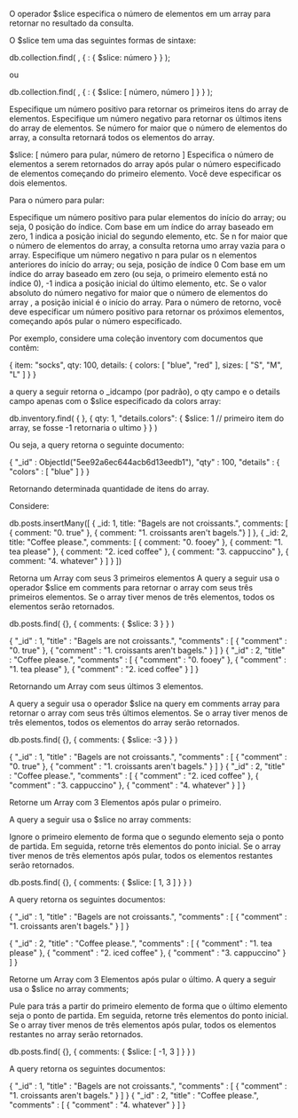 O operador $slice especifica o número de elementos em um array para retornar no resultado da consulta.
<p>
O $slice tem uma das seguintes formas de sintaxe:
<p>
db.collection.find(
   <query>,
   { <arrayField>: { $slice: número } }
);
<p>
ou
<p>
db.collection.find(
   <query>,
   { <arrayField>: { $slice: [ número, número ] } }
);
<p>
Especifique um número positivo para retornar os primeiros itens do array de elementos.
Especifique um número negativo para retornar os últimos itens do array de elementos.
Se número for maior que o número de elementos do array, a consulta retornará todos os elementos do array.

$slice: [ número para pular, número de retorno ]
Especifica o número de elementos a serem retornados do array após pular o número especificado de elementos começando do primeiro elemento. Você deve especificar os dois elementos.
<p>
Para o número para pular:
<p>
Especifique um número positivo para pular elementos do início do array; ou seja, 0 posição do índice. Com base em um índice do array baseado em zero, 1 indica a posição inicial do segundo elemento, etc. Se n for maior que o número de elementos do array, a consulta retorna umo array vazia para o array.
Especifique um número negativo n para pular os n elementos anteriores do início do array; ou seja, posição de índice 0 Com base em um índice do array baseado em zero (ou seja, o primeiro elemento está no índice 0), -1 indica a posição inicial do último elemento, etc. Se o valor absoluto do número negativo for maior que o número de elementos do array , a posição inicial é o início do array.
Para o número de retorno, você deve especificar um número positivo para retornar os próximos elementos, começando após pular o número especificado.
<p>
Por exemplo, considere uma coleção inventory com documentos que contêm:
<p>
{ 
  item: "socks",
   qty: 100, 
   details: { 
     colors: 
      [ 
        "blue", 
        "red" 
      ], 
      sizes: 
        [ 
          "S", 
          "M", 
          "L"
        ]
    }
}
<p>
a query a seguir retorna o _idcampo (por padrão), o qty campo e o details campo apenas com o $slice especificado da colors array:
<p>
db.inventory.find( { }, 
  { 
    qty: 1, 
    "details.colors": {
      $slice: 1 // primeiro item do array, se fosse -1 retornaria o ultimo
    } 
  } 
)
<p>
Ou seja, a query retorna o seguinte documento:
<p>
{ 
  "_id" : ObjectId("5ee92a6ec644acb6d13eedb1"), 
  "qty" : 100, 
  "details" : { 
    "colors" : 
    [
      "blue" 
    ] 
  } 
}
<p>
Retornando determinada quantidade de itens do array.
<p>
Considere:
<p>
db.posts.insertMany([
   {
     _id: 1,
     title: "Bagels are not croissants.",
     comments: [ { comment: "0. true" }, { comment: "1. croissants aren't bagels."} ]
   },
   {
     _id: 2,
     title: "Coffee please.",
     comments: [ { comment: "0. fooey" }, { comment: "1. tea please" }, { comment: "2. iced coffee" }, { comment: "3. cappuccino" }, { comment: "4. whatever" } ]
   }
])
<p>
Retorna um Array com seus 3 primeiros elementos 
A query a seguir usa o operador $slice em comments para retornar o array com seus três primeiros elementos. Se o array tiver menos de três elementos, todos os elementos serão retornados.
<p>
db.posts.find( {}, { comments: { $slice: 3 } } )
<p>
{
   "_id" : 1,
   "title" : "Bagels are not croissants.",
   "comments" : [ { "comment" : "0. true" }, { "comment" : "1. croissants aren't bagels." } ]
}
{
   "_id" : 2,
   "title" : "Coffee please.",
   "comments" : [ { "comment" : "0. fooey" }, { "comment" : "1. tea please" }, { "comment" : "2. iced coffee" } ]
}
<p>
Retornando um Array com seus últimos 3 elementos.
<p>
A query a seguir usa o operador $slice na query em comments array para retornar o array com seus três últimos elementos. Se o array tiver menos de três elementos, todos os elementos do array serão retornados.
<p>
db.posts.find( {}, { comments: { $slice: -3 } } )
<p>
{
   "_id" : 1,
   "title" : "Bagels are not croissants.",
   "comments" : [ { "comment" : "0. true" }, { "comment" : "1. croissants aren't bagels." } ]
}
{
   "_id" : 2,
   "title" : "Coffee please.",
   "comments" : [ { "comment" : "2. iced coffee" }, { "comment" : "3. cappuccino" }, { "comment" : "4. whatever" } ]
}
<p>
Retorne um Array com 3 Elementos após pular o primeiro.
<p>
A query a seguir usa o $slice no array comments:
<p>
Ignore o primeiro elemento de forma que o segundo elemento seja o ponto de partida.
Em seguida, retorne três elementos do ponto inicial.
Se o array tiver menos de três elementos após pular, todos os elementos restantes serão retornados.
<p>
db.posts.find( {}, { comments: { $slice: [ 1, 3 ] } } )
<p>
A query retorna os seguintes documentos:
<p>
{
   "_id" : 1,
   "title" : "Bagels are not croissants.",
   "comments" : [ { "comment" : "1. croissants aren't bagels." } ]
}<p>
{
   "_id" : 2,
   "title" : "Coffee please.",
   "comments" : [ { "comment" : "1. tea please" }, { "comment" : "2. iced coffee" }, { "comment" : "3. cappuccino" } ]
}
<p>
Retorne um Array com 3 Elementos após pular o último.
A query a seguir usa o $slice no array comments;
<p>
Pule para trás a partir do primeiro elemento de forma que o último elemento seja o ponto de partida.
Em seguida, retorne três elementos do ponto inicial.
Se o array tiver menos de três elementos após pular, todos os elementos restantes no array serão retornados.
<p>
db.posts.find( {}, { comments: { $slice: [ -1, 3 ] } } )
<p>
A query retorna os seguintes documentos:
<p>
{
   "_id" : 1,
   "title" : "Bagels are not croissants.",
   "comments" : [ { "comment" : "1. croissants aren't bagels." } ]
}
{
   "_id" : 2,
   "title" : "Coffee please.",
   "comments" : [ { "comment" : "4. whatever" } ]
}